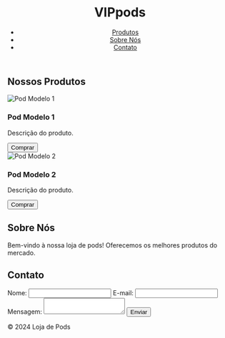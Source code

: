 <html lang="pt-BR">
<head>
    <meta charset="UTF-8">
    <meta name="viewport" content="width=device-width, initial-scale=1.0">
    <title>VIPpods</title>
    <link rel="stylesheet" href="style.css">
</head>
<body>
    <header>
        <h1>VIPpods</h1>
        <nav>
            <ul>
                <li><a href="#produtos">Produtos</a></li>
                <li><a href="#sobre">Sobre Nós</a></li>
                <li><a href="#contato">Contato</a></li>
            </ul>
        </nav>
    </header>
    <main>
        <section id="produtos">
            <h2>Nossos Produtos</h2>
            <div class="produto">
                <img src="pod1.jpg" alt="Pod Modelo 1">
                <h3>Pod Modelo 1</h3>
                <p>Descrição do produto.</p>
                <button>Comprar</button>
            </div>
            <div class="produto">
                <img src="pod2.jpg" alt="Pod Modelo 2">
                <h3>Pod Modelo 2</h3>
                <p>Descrição do produto.</p>
                <button>Comprar</button>
            </div>
        </section>
        <section id="sobre">
            <h2>Sobre Nós</h2>
            <p>Bem-vindo à nossa loja de pods! Oferecemos os melhores produtos do mercado.</p>
        </section>
        <section id="contato">
            <h2>Contato</h2>
            <form>
                <label for="nome">Nome:</label>
                <input type="text" id="nome" name="nome" required>
                <label for="email">E-mail:</label>
                <input type="email" id="email" name="email" required>
                <label for="mensagem">Mensagem:</label>
                <textarea id="mensagem" name="mensagem" required></textarea>
                <button type="submit">Enviar</button>
            </form>
        </section>
    </main>
    <footer>
        <p>&copy; 2024 Loja de Pods</p>
    </footer>
</body>
</html>

